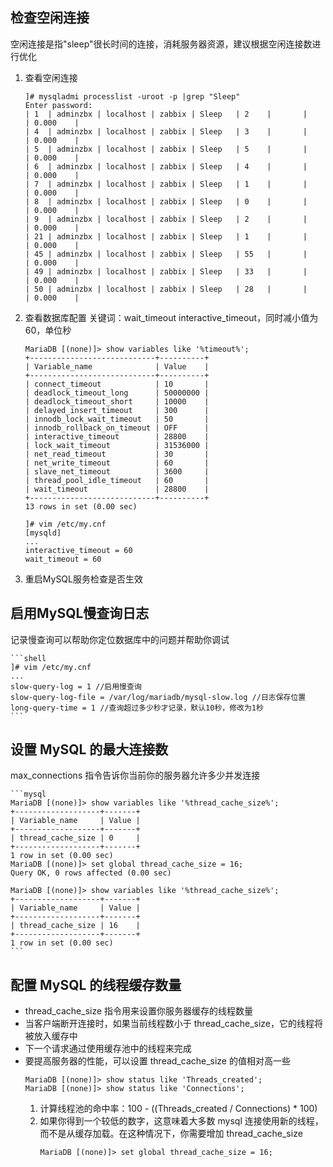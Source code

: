 ## 检查空闲连接
空闲连接是指"sleep"很长时间的连接，消耗服务器资源，建议根据空闲连接数进行优化
1. 查看空闲连接
    ```shell
    ]# mysqladmi processlist -uroot -p |grep "Sleep"
    Enter password: 
    | 1  | adminzbx | localhost | zabbix | Sleep   | 2    |       |                  | 0.000    |
    | 4  | adminzbx | localhost | zabbix | Sleep   | 3    |       |                  | 0.000    |
    | 5  | adminzbx | localhost | zabbix | Sleep   | 5    |       |                  | 0.000    |
    | 6  | adminzbx | localhost | zabbix | Sleep   | 4    |       |                  | 0.000    |
    | 7  | adminzbx | localhost | zabbix | Sleep   | 1    |       |                  | 0.000    |
    | 8  | adminzbx | localhost | zabbix | Sleep   | 0    |       |                  | 0.000    |
    | 9  | adminzbx | localhost | zabbix | Sleep   | 2    |       |                  | 0.000    |
    | 21 | adminzbx | localhost | zabbix | Sleep   | 1    |       |                  | 0.000    |
    | 45 | adminzbx | localhost | zabbix | Sleep   | 55   |       |                  | 0.000    |
    | 49 | adminzbx | localhost | zabbix | Sleep   | 33   |       |                  | 0.000    |
    | 50 | adminzbx | localhost | zabbix | Sleep   | 28   |       |                  | 0.000    |
    ```
2. 查看数据库配置
   关键词：wait_timeout interactive_timeout，同时减小值为60，单位秒
    ```mysql
    MariaDB [(none)]> show variables like '%timeout%';
    +----------------------------+----------+
    | Variable_name              | Value    |
    +----------------------------+----------+
    | connect_timeout            | 10       |
    | deadlock_timeout_long      | 50000000 |
    | deadlock_timeout_short     | 10000    |
    | delayed_insert_timeout     | 300      |
    | innodb_lock_wait_timeout   | 50       |
    | innodb_rollback_on_timeout | OFF      |
    | interactive_timeout        | 28800    |
    | lock_wait_timeout          | 31536000 |
    | net_read_timeout           | 30       |
    | net_write_timeout          | 60       |
    | slave_net_timeout          | 3600     |
    | thread_pool_idle_timeout   | 60       |
    | wait_timeout               | 28800    |
    +----------------------------+----------+
    13 rows in set (0.00 sec)
    
    ]# vim /etc/my.cnf
    [mysqld]
    ...
    interactive_timeout = 60
    wait_timeout = 60
    ```
3. 重启MySQL服务检查是否生效

## 启用MySQL慢查询日志
记录慢查询可以帮助你定位数据库中的问题并帮助你调试
    
    ```shell
    ]# vim /etc/my.cnf
    ...
    slow-query-log = 1 //启用慢查询
    slow-query-log-file = /var/log/mariadb/mysql-slow.log //日志保存位置
    long-query-time = 1 //查询超过多少秒才记录，默认10秒，修改为1秒
    ```
## 设置 MySQL 的最大连接数
max_connections 指令告诉你当前你的服务器允许多少并发连接

    ```mysql
    MariaDB [(none)]> show variables like '%thread_cache_size%'; 
    +-------------------+-------+
    | Variable_name     | Value |
    +-------------------+-------+
    | thread_cache_size | 0     |
    +-------------------+-------+
    1 row in set (0.00 sec)
    MariaDB [(none)]> set global thread_cache_size = 16;
    Query OK, 0 rows affected (0.00 sec)
    
    MariaDB [(none)]> show variables like '%thread_cache_size%';
    +-------------------+-------+
    | Variable_name     | Value |
    +-------------------+-------+
    | thread_cache_size | 16    |
    +-------------------+-------+
    1 row in set (0.00 sec)
    ```

## 配置 MySQL 的线程缓存数量

- thread_cache_size 指令用来设置你服务器缓存的线程数量
- 当客户端断开连接时，如果当前线程数小于 thread_cache_size，它的线程将被放入缓存中
- 下一个请求通过使用缓存池中的线程来完成
- 要提高服务器的性能，可以设置 thread_cache_size 的值相对高一些
    ```mysql
    MariaDB [(none)]> show status like 'Threads_created';
    MariaDB [(none)]> show status like 'Connections';
    ```
    1. 计算线程池的命中率：100 - ((Threads_created / Connections) * 100)
    2. 如果你得到一个较低的数字，这意味着大多数 mysql 连接使用新的线程，而不是从缓存加载。在这种情况下，你需要增加 thread_cache_size
        ```mysql
        MariaDB [(none)]> set global thread_cache_size = 16;
        ```
